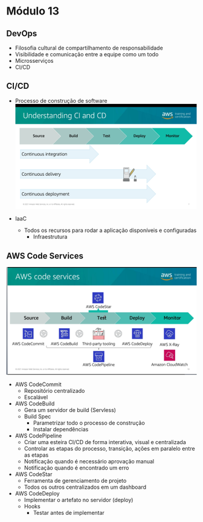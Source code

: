# Módulo 13

## DevOps
- Filosofia cultural de compartilhamento de responsabilidade
- Visibilidade e comunicação entre a equipe como um todo
- Microsserviços
- CI/CD

## CI/CD
- Processo de construção de software
![picture 20](images/54017ab580c0a1d3b1a0796410a2f3f49907ab1818bf710d53bc8b2a8e98a0ea.png)  

- IaaC
  - Todos os recursos para rodar a aplicação disponíveis e configuradas
    - Infraestrutura

## AWS Code Services

![picture 21](images/fda6071234f28e7d2b64b901f6a9f3702a7f3fcfd9bed2db7a49cf435e56912a.png)  


- AWS CodeCommit
  - Repositório centralizado
  - Escalável
- AWS CodeBuild
  - Gera um servidor de build (Servless)
  - Build Spec 
    - Parametrizar todo o processo de construção 
    - Instalar dependências
- AWS CodePipeline
  - Criar uma esteira CI/CD de forma interativa, visual e centralizada
  - Controlar as etapas do processo, transição, ações em paralelo entre as etapas
  - Notificação quando é necessário aprovação manual
  - Notificação quando é encontrado um erro
- AWS CodeStar
  - Ferramenta de gerenciamento de projeto
  - Todos os outros centralizados em um dashboard
- AWS CodeDeploy
  - Implementar o artefato no servidor (deploy)
  - Hooks
    - Testar antes de implementar